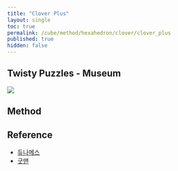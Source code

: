 ```yaml
---
title: "Clover Plus"
layout: single
toc: true
permalink: /cube/method/hexahedron/clover/clover_plus
published: true
hidden: false
---
```


<head>
  <base target="_blank">
</head>



## Twisty Puzzles - Museum

<a href="https://twistypuzzles.com/app/museum/museum_showitem.php?pkey=5804">
  <img src="https://twistypuzzles.com/museum/large/05804-05.jpg">
</a>



## Method



## Reference

- [듀나메스](https://youtu.be/hurdVh7nxZY)
- [굿맨](https://youtu.be/gfVEHmBB55A)

